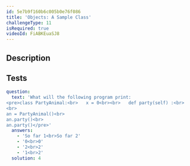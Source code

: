 ```yaml
---
id: 5e7b9f160b6c005b0e76f086
title: 'Objects: A Sample Class'
challengeType: 11
isRequired: true
videoId: FiABKEuaSJ8
---
```


## Description
<section id='description'>

</section>

## Tests
<section id='tests'>

```yml
question:
  text: 'What will the following program print:
<pre>class PartyAnimal:<br>   x = 0<br><br>   def party(self) :<br>     self.x = self.x + 2<br>     print(self.x)<br>
<br>
an = PartyAnimal()<br>
an.party()<br>
an.party()</pre>'
  answers:
    - 'So far 1<br>So far 2'
    - '0<br>0'
    - '2<br>2'
    - '1<br>2'
  solution: 4
  
```

</section>

